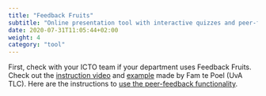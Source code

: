 ```yaml
---
title: "Feedback Fruits"
subtitle: "Online presentation tool with interactive quizzes and peer-feedback tool."
date: 2020-07-31T11:05:44+02:00
weight: 4
category: "tool"
---
```


First, check with your ICTO team if your department uses Feedback Fruits. Check out the [instruction video](https://youtu.be/IwWdNev_aC0) and [example](https://youtu.be/nXNsAZHymZE) made by Fam te Poel (UvA TLC). Here are the instructions to [use the peer-feedback functionality](https://vimeo.com/252696165).
